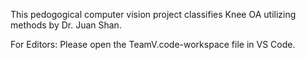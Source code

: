 This pedogogical computer vision project classifies Knee OA utilizing methods by Dr. Juan Shan.

For Editors:
Please open the TeamV.code-workspace file in VS Code.